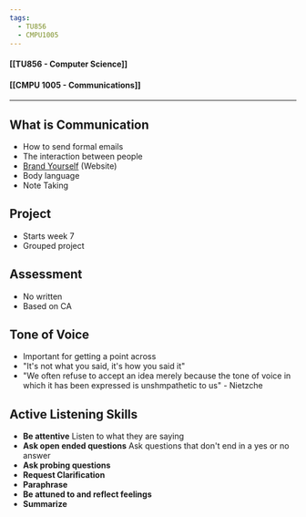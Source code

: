 ```yaml
---
tags:
  - TU856
  - CMPU1005
---
```

#### [[TU856 - Computer Science]]
#### [[CMPU 1005  - Communications]]

---

## What is Communication
- How to send formal emails
- The interaction between people
- [Brand Yourself](https://brandyourself.com/) (Website)
- Body language
- Note Taking

## Project
- Starts week 7
- Grouped project

## Assessment
- No written
- Based on CA

## Tone of Voice
- Important for getting a point across
- "It's not what you said, it's how you said it"
- "We often refuse to accept an idea merely because the tone of voice in which it has been expressed is unshmpathetic to us" - Nietzche

## Active Listening Skills
- **Be attentive**
  Listen to what they are saying
- **Ask open ended questions**
  Ask questions that don't end in a yes or no answer
- **Ask probing questions**
- **Request Clarification**
- **Paraphrase**
- **Be attuned to and reflect feelings**
- **Summarize**

##

